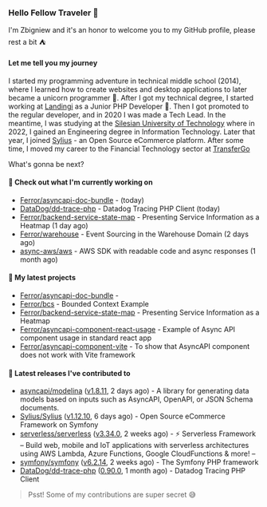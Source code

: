 ### Hello Fellow Traveler 👋

I'm Zbigniew and it's an honor to welcome you to my GitHub profile, please rest a bit ⛺️

#### Let me tell you my journey

I started my programming adventure in technical middle school (2014), where I learned how to create websites and desktop applications to later became a unicorn programmer 🦄. After I got my technical degree, I started working at [Landingi](https://github.com/landingi) as a Junior PHP Developer 🥇. Then I got promoted to the regular developer, and in 2020 I was made a Tech Lead. In the meantime, I was studying at the [Silesian University of Technology](https://www.polsl.pl/en/) where in 2022, I gained an Engineering degree in Information Technology. Later that year, I joined [Sylius](https://github.com/sylius) - an Open Source eCommerce platform. After some time, I moved my career to the Financial Technology sector at [TransferGo](https://github.com/transfergo)

What's gonna be next?

#### 👷 Check out what I'm currently working on

- [Ferror/asyncapi-doc-bundle](https://github.com/Ferror/asyncapi-doc-bundle) -  (today)
- [DataDog/dd-trace-php](https://github.com/DataDog/dd-trace-php) - Datadog Tracing PHP Client (today)
- [Ferror/backend-service-state-map](https://github.com/Ferror/backend-service-state-map) - Presenting Service Information as a Heatmap (1 day ago)
- [Ferror/warehouse](https://github.com/Ferror/warehouse) - Event Sourcing in the Warehouse Domain (2 days ago)
- [async-aws/aws](https://github.com/async-aws/aws) - AWS SDK with readable code and async responses (1 month ago)

#### 🌱 My latest projects

- [Ferror/asyncapi-doc-bundle](https://github.com/Ferror/asyncapi-doc-bundle) - 
- [Ferror/bcs](https://github.com/Ferror/bcs) - Bounded Context Example
- [Ferror/backend-service-state-map](https://github.com/Ferror/backend-service-state-map) - Presenting Service Information as a Heatmap
- [Ferror/asyncapi-component-react-usage](https://github.com/Ferror/asyncapi-component-react-usage) - Example of Async API component usage in standard react app
- [Ferror/asyncapi-component-vite](https://github.com/Ferror/asyncapi-component-vite) - To show that AsyncAPI component does not work with Vite framework

#### 🔭 Latest releases I've contributed to

- [asyncapi/modelina](https://github.com/asyncapi/modelina) ([v1.8.11](https://github.com/asyncapi/modelina/releases/tag/v1.8.11), 2 days ago) - A library for generating data models based on inputs such as AsyncAPI, OpenAPI, or JSON Schema documents.
- [Sylius/Sylius](https://github.com/Sylius/Sylius) ([v1.12.10](https://github.com/Sylius/Sylius/releases/tag/v1.12.10), 6 days ago) - Open Source eCommerce Framework on Symfony
- [serverless/serverless](https://github.com/serverless/serverless) ([v3.34.0](https://github.com/serverless/serverless/releases/tag/v3.34.0), 2 weeks ago) - ⚡ Serverless Framework – Build web, mobile and IoT applications with serverless architectures using AWS Lambda, Azure Functions, Google CloudFunctions &amp; more! – 
- [symfony/symfony](https://github.com/symfony/symfony) ([v6.2.14](https://github.com/symfony/symfony/releases/tag/v6.2.14), 2 weeks ago) - The Symfony PHP framework
- [DataDog/dd-trace-php](https://github.com/DataDog/dd-trace-php) ([0.90.0](https://github.com/DataDog/dd-trace-php/releases/tag/0.90.0), 1 month ago) - Datadog Tracing PHP Client

>
> Psst! Some of my contributions are super secret 😅
>
